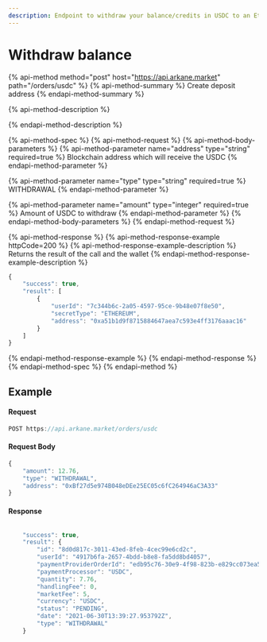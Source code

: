```yaml
---
description: Endpoint to withdraw your balance/credits in USDC to an Ethereum wallet
---
```


# Withdraw balance

{% api-method method="post" host="https://api.arkane.market" path="/orders/usdc" %}
{% api-method-summary %}
Create deposit address
{% endapi-method-summary %}

{% api-method-description %}

{% endapi-method-description %}

{% api-method-spec %}
{% api-method-request %}
{% api-method-body-parameters %}
{% api-method-parameter name="address" type="string" required=true %}
Blockchain address which will receive the USDC
{% endapi-method-parameter %}

{% api-method-parameter name="type" type="string" required=true %}
WITHDRAWAL
{% endapi-method-parameter %}

{% api-method-parameter name="amount" type="integer" required=true %}
Amount of USDC to withdraw
{% endapi-method-parameter %}
{% endapi-method-body-parameters %}
{% endapi-method-request %}

{% api-method-response %}
{% api-method-response-example httpCode=200 %}
{% api-method-response-example-description %}
Returns the result of the call and the wallet 
{% endapi-method-response-example-description %}

```javascript
{
    "success": true,
    "result": [
        {
            "userId": "7c344b6c-2a05-4597-95ce-9b48e07f8e50",
            "secretType": "ETHEREUM",
            "address": "0xa51b1d9f8715884647aea7c593e4ff3176aaac16"
        }
    ]
}
```
{% endapi-method-response-example %}
{% endapi-method-response %}
{% endapi-method-spec %}
{% endapi-method %}

## Example

#### Request

```javascript
POST https://api.arkane.market/orders/usdc
```

#### Request Body

```javascript
{
    "amount": 12.76,
    "type": "WITHDRAWAL",
    "address": "0xBf27d5e974B048eDEe25EC05c6fC264946aC3A33"
}
```

#### Response

```javascript

    "success": true,
    "result": {
        "id": "8d0d817c-3011-43ed-8feb-4cec99e6cd2c",
        "userId": "4917b6fa-2657-4bdd-b8e8-fa5dd8bd4057",
        "paymentProviderOrderId": "edb95c76-30e9-4f98-823b-e829cc073ea5",
        "paymentProcessor": "USDC",
        "quantity": 7.76,
        "handlingFee": 0,
        "marketFee": 5,
        "currency": "USDC",
        "status": "PENDING",
        "date": "2021-06-30T13:39:27.953792Z",
        "type": "WITHDRAWAL"
    }
```

